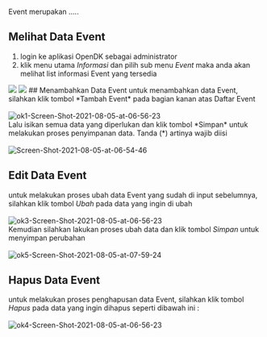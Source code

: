 Event merupakan .....
## Melihat Data Event
1. login ke aplikasi OpenDK sebagai administrator
2. klik menu utama *Informasi* dan pilih sub menu *Event* maka anda akan melihat list informasi Event yang tersedia

<img src="https://drive.google.com/file/d/1-RnHVWnCkwbzHx5xmoK9ODRMXbTSw-Iv/preview">
<img src="https://drive.google.com/uc?export=view&id=1-RnHVWnCkwbzHx5xmoK9ODRMXbTSw-Iv">
## Menambahkan Data Event
untuk menambahkan data Event, silahkan klik tombol *Tambah Event* pada bagian kanan atas Daftar Event<br><br>
<img src="https://drive.google.com/file/d/18jbcYG20gFJsVK0b7bZpi5aoLOAoVoH0/view" alt="ok1-Screen-Shot-2021-08-05-at-06-56-23" border="0"><br>
Lalu isikan semua data yang diperlukan dan klik tombol *Simpan* untuk melakukan proses penyimpanan data. Tanda (*) artinya wajib diisi<br><br>
<img src="https://i.ibb.co/RPyRSsJ/Screen-Shot-2021-08-05-at-06-54-46.png" alt="Screen-Shot-2021-08-05-at-06-54-46">

## Edit Data Event
untuk melakukan proses ubah data Event yang sudah di input sebelumnya, silahkan klik tombol *Ubah* pada data yang ingin di ubah<br><br>
<img src="https://i.ibb.co/hcPYJ6Q/ok3-Screen-Shot-2021-08-05-at-06-56-23.jpg" alt="ok3-Screen-Shot-2021-08-05-at-06-56-23" border="0">
<br>Kemudian silahkan lakukan proses ubah data dan klik tombol *Simpan* untuk menyimpan perubahan<br><br>
<img src="https://i.ibb.co/HXwndSG/ok5-Screen-Shot-2021-08-05-at-07-59-24.jpg" alt="ok5-Screen-Shot-2021-08-05-at-07-59-24" border="0">

## Hapus Data Event
untuk melakukan proses penghapusan data Event, silahkan klik tombol *Hapus* pada data yang ingin dihapus seperti dibawah ini :<br><br>
<img src="https://i.ibb.co/xmX3chD/ok4-Screen-Shot-2021-08-05-at-06-56-23.jpg" alt="ok4-Screen-Shot-2021-08-05-at-06-56-23" border="0">
